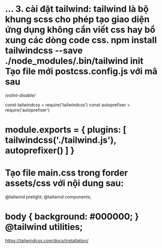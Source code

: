 ...
3. cài đặt tailwind:
tailwind là bộ khung scss cho phép tạo giao diện ứng dụng không cần viết css hay bổ xung các dòng code css.
npm install tailwindcss --save
./node_modules/.bin/tailwind init
Tạo file mới postcss.config.js với mã sau
==============================================
/*eslint-disable*/

const tailwindcss = require('tailwindcss')
const autoprefixer = require('autoprefixer')

module.exports = {
  plugins: [
    tailwindcss('./tailwind.js'),
    autoprefixer()
  ]
}
============================================
Tạo file main.css trong forder assets/css với nội dung sau:
============================================
@tailwind prelight;
@tailwind components;

body {
    background: #000000;
}
@tailwind utilities;
============================================
https://tailwindcss.com/docs/installation/
